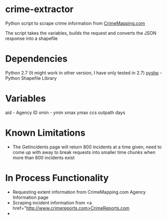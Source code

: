 crime-extractor
===============

Python script to scrape crime information from <a href="http://www.crimemapping.com">CrimeMapping.com</a>

The script takes the variables, builds the request and converts the JSON response into a shapefile

Dependencies
===============
Python 2.7 (It might work in other version, I have only tested in 2.7)
<a href="https://code.google.com/p/pyshp/">pyshp</a> - Python Shapefile Library

Variables
===============
aid - Agency ID
xmin - 
ymin
xmax
ymax
ccs
outpath
days

Known Limitations
===============
* The GetIncidents page will return 800 incidents at a time given, need to come up with away to break requests into smaller time chunks when more than 800 incidents exist

In Process Functionality
===============
* Requesting extent information from CrimeMapping.com Agency Information page
* Scraping incident information from <a href="http://www.crimereports.com>CrimeReports.com</a>
* 